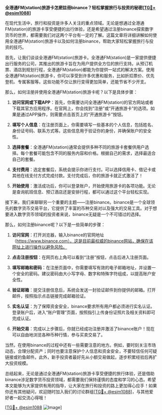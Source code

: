 **全港通FM(station)旅游卡怎麽註冊binance？轻松掌握旅行与投资的秘密[[TG💪+ @esim1088](https://t.me/s/esim1088)]**

在现代生活中，旅行和投资是许多人关注的重点领域。无论是想通过全港通FM(station)的旅游卡享受便捷的出行体验，还是希望通过注册binance探索数字货币的世界，都需要我们对这两个平台有一定的了解。这篇文章将详细讲解如何使用全港通FM(station)旅游卡以及如何注册binance，帮助大家轻松掌握旅行与投资的技巧。

首先，让我们谈谈全港通FM(station)旅游卡。全港通FM(station)是一家提供便捷出行服务的公司，其推出的旅游卡旨在为用户提供全方位的旅行支持。从预订机票、酒店到规划行程，全港通FM(station)都能为你提供一站式的解决方案。使用全港通FM(station)旅游卡，你可以享受到许多优惠和服务，比如折扣票价、优先登机、专属客服等。这些功能不仅让旅行变得更加简单，还能节省不少开支。

那么，如何注册并使用全港通FM(station)旅游卡呢？以下是具体步骤：

1. **访问官网或下载APP**：首先，你需要访问全港通FM(station)的官方网站或者下载其官方应用程序。在官网上，你会找到“注册”或“开通旅游卡”的选项。如果是通过APP操作，则需要点击首页上的“开通旅游卡”按钮。

2. **填写个人信息**：在注册页面上，你需要填写一些基本的个人信息，包括姓名、身份证号码、联系方式等。这些信息用于验证你的身份，并确保账户的安全性。

3. **选择套餐**：全港通FM(station)通常会提供多种不同的旅游卡套餐供用户选择。每个套餐可能包含不同的服务内容和价格。根据自己的需求，选择最适合自己的套餐。

4. **支付费用**：选定套餐后，系统会提示你进行支付。可以选择信用卡、借记卡或其他在线支付方式完成付款。支付完成后，你的旅游卡就正式激活了！

5. **开始使用**：激活成功后，你可以登录账户，开始使用旅游卡的各项功能。无论是查询航班信息、预订酒店还是安排行程，都可以通过这个平台轻松实现。

接下来，我们来聊聊另一个重要的主题——注册binance。binance是一个全球领先的数字货币交易平台，它提供了丰富的币种交易对以及强大的交易工具。对于想要进入数字货币领域的投资者来说，binance无疑是一个不可错过的选择。

那么，如何注册binance呢？以下是一些简单的步骤：

1. **访问官网**：打开浏览器，输入binance的官网地址（https://www.binance.com）。这是目前最权威的binance网站，确保在该网址上进行操作以避免风险。

2. **点击注册按钮**：在网页右上角可以看到“注册”按钮，点击后进入注册页面。

3. **填写邮箱和密码**：在注册页面中，你需要填写有效的电子邮箱地址，并设置一个安全的密码。建议密码由大小写字母、数字和特殊字符组成，以提高账户安全性。

4. **验证邮箱**：提交注册信息后，系统会发送一封验证邮件到你提供的邮箱。打开邮件，按照指示点击链接完成邮箱验证。

5. **实名认证**：为了保障资金安全，binance要求所有用户都必须进行实名认证。登录账户后，进入“账户管理”页面，按照指引上传身份证照片及相关资料即可完成认证。

6. **开始交易**：完成以上步骤后，你就已经成功注册并激活了binance账户！现在可以自由地浏览各种币种行情，参与买卖交易了。

当然，在使用binance的过程中还有一些需要注意的地方。例如，要时刻关注市场动态，合理分配资产；同时也要注意保护个人信息和资金安全，不要轻信任何可疑链接或钓鱼邮件。此外，新手投资者最好先从小额交易做起，逐步积累经验后再扩大投资规模。

总结起来，无论是通过全港通FM(station)旅游卡享受便捷的旅行体验，还是借助binance涉足数字货币投资领域，都需要我们保持谨慎的态度和学习的心态。希望本文能够为大家提供有用的指导，让大家在旅行和投资的路上更加得心应手！如果你还有其他疑问，欢迎随时加入我们的讨论群组[[TG💪+ @esim1088](https://t.me/s/esim1088)]，与其他爱好者一起交流心得哦！

[[TG💪+ @esim1088](https://t.me/s/esim1088) ![Image](https://i.postimg.cc/4NQfJmqS/Snipaste-2025-05-13-00-14-12.png)]